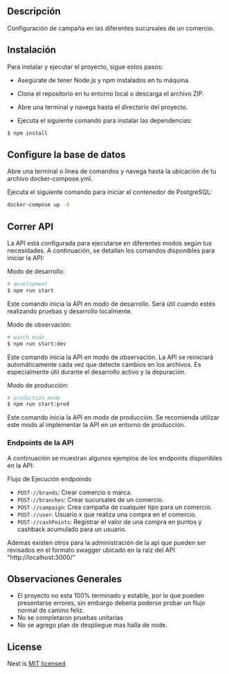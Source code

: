 

## Descripción

Configuración de campaña en las diferentes sucursales de un comercio.

## Instalación
Para instalar y ejecutar el proyecto, sigue estos pasos:

- Asegúrate de tener Node.js y npm instalados en tu máquina.

- Clona el repositorio en tu entorno local o descarga el archivo ZIP.

- Abre una terminal y navega hasta el directorio del proyecto.

- Ejecuta el siguiente comando para instalar las dependencias:

```bash
$ npm install
```

## Configure la base de datos

Abre una terminal o línea de comandos y navega hasta la ubicación de tu archivo docker-compose.yml.

Ejecuta el siguiente comando para iniciar el contenedor de PostgreSQL:

```bash
docker-compose up -d
```

## Correr API

La API está configurada para ejecutarse en diferentes modos según tus necesidades. A continuación, se detallan los comandos disponibles para iniciar la API:

Modo de desarrollo:

```bash
# development
$ npm run start
```
Este comando inicia la API en modo de desarrollo. Será útil cuando estés realizando pruebas y desarrollo localmente.

Modo de observación:
```bash
# watch mode
$ npm run start:dev

```
Este comando inicia la API en modo de observación. La API se reiniciará automáticamente cada vez que detecte cambios en los archivos. Es especialmente útil durante el desarrollo activo y la depuración.

Modo de producción:
```bash
# production mode
$ npm run start:prod
```
Este comando inicia la API en modo de producción. Se recomienda utilizar este modo al implementar la API en un entorno de producción.

### Endpoints de la API

A continuación se muestran algunos ejemplos de los endpoints disponibles en la API:

Flujo de Ejecución endpoinds
- `POST-//brands`: Crear comercio o marca.
- `POST-//branches`: Crear sucursales de un comercio.
- `POST-//campaign`: Crea campaña de cualquier tipo para un comercio.
- `POST-//user`: Usuario x que realiza una compra en el comercio.
- `POST-//cashPoints`: Registrar el valor de una compra en puntos y cashback acumulado para un usuario.

Ademas existen otros para la administración de la api que pueden ser revisados en  el formato swagger ubicado en la raiz del API "http://localhost:3000/"


## Observaciones Generales

- El proyecto no esta 100% terminado y estable, por lo que pueden presentarse errores, sin embargo deberia poderse probar un flujo normal de camino feliz.
- No se completaron pruebas unitarias
- No se agrego plan de despliegue mas halla de node.

## License

Nest is [MIT licensed](LICENSE).
